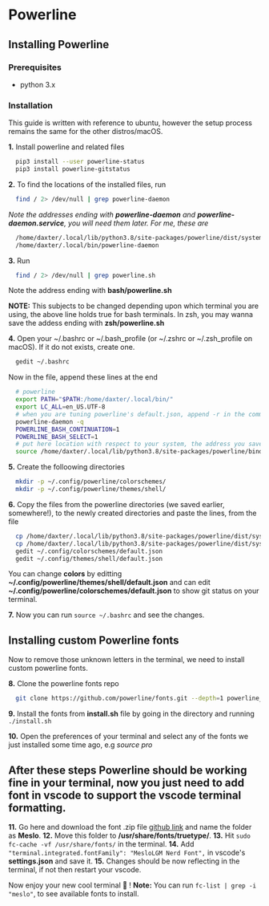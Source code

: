 # Powerline

## Installing Powerline
### Prerequisites
* python 3.x

### Installation
This guide is written with reference to ubuntu, however the setup process remains the same for the other distros/macOS.

**1.** Install powerline and related files
```bash
  pip3 install --user powerline-status
  pip3 install powerline-gitstatus
```

**2.** To find the locations of the installed files, run
```bash
  find / 2> /dev/null | grep powerline-daemon
```
*Note the addresses ending with **powerline-daemon** and **powerline-daemon.service**, you will need them later. For me, these are*
```bash
  /home/daxter/.local/lib/python3.8/site-packages/powerline/dist/systemd/powerline-daemon.service
  /home/daxter/.local/bin/powerline-daemon
```

**3.** Run
```bash
  find / 2> /dev/null | grep powerline.sh
```
Note the address ending with **bash/powerline.sh**

**NOTE:** This subjects to be changed depending upon which terminal you are using, the above line holds true for bash terminals. In zsh, you may wanna save the addess ending with **zsh/powerline.sh**

**4.** Open your ~/.bashrc or ~/.bash_profile (or ~/.zshrc or ~/.zsh_profile on macOS). If it do not exists, create one.
```bash
  gedit ~/.bashrc
```
Now in the file, append these lines at the end
```bash
  # powerline
  export PATH="$PATH:/home/daxter/.local/bin/"
  export LC_ALL=en_US.UTF-8
  # when you are tuning powerline's default.json, append -r in the command below, to see changes quickly, after closing and reopening the terminal
  powerline-daemon -q
  POWERLINE_BASH_CONTINUATION=1
  POWERLINE_BASH_SELECT=1
  # put here location with respect to your system, the address you saved earlier
  source /home/daxter/.local/lib/python3.8/site-packages/powerline/bindings/bash/powerline.sh
```
**5.** Create the folloowing directories
```bash
  mkdir -p ~/.config/powerline/colorschemes/
  mkdir -p ~/.config/powerline/themes/shell/
```

**6.** Copy the files from the powerline directories (we saved earlier, somewhere!), to the newly created directories and paste the lines, from the file
```bash
  cp /home/daxter/.local/lib/python3.8/site-packages/powerline/dist/systemd/powerline/config_files/colorschemes/default.json ~/.config/powerline/colorschemes
  cp /home/daxter/.local/lib/python3.8/site-packages/powerline/dist/systemd/powerline/config_files/themes/shell/default.json ~/.config/powerline/themes/shell
  gedit ~/.config/colorschemes/default.json
  gedit ~/.config/themes/shell/default.json
```
You can change **colors** by editting **~/.config/powerline/themes/shell/default.json** and can edit **~/.config/powerline/colorschemes/default.json** to show git status on your terminal.

**7.** Now you can run ```source ~/.bashrc``` and see the changes.

## Installing custom Powerline fonts

Now to remove those unknown letters in the terminal, we need to install custom powerline fonts.

**8.** Clone the powerline fonts repo
```bash
  git clone https://github.com/powerline/fonts.git --depth=1 powerline_fonts
```

**9.** Install the fonts from **install.sh** file by going in the directory and running ```./install.sh```

**10.** Open the preferences of your terminal and select any of the fonts we just installed some time ago, e.g *source pro*

## After these steps Powerline should be working fine in your terminal, now you just need to add font in vscode to support the vscode terminal formatting.
**11.** Go here and download the font .zip file [github link](https://github.com/ryanoasis/nerd-fonts/releases/download/v2.0.0/Meslo.zip) and name the folder as **Meslo**.
**12.** Move this folder to **/usr/share/fonts/truetype/**.
**13.** Hit ```sudo fc-cache -vf /usr/share/fonts/``` in the terminal.
**14.** Add ```"terminal.integrated.fontFamily": "MesloLGM Nerd Font",``` in vscode's **settings.json** and save it.
**15.** Changes should be now reflecting in the terminal, if not then restart your vscode.

Now enjoy your new cool terminal 🎉 !
**Note:** You can run ```fc-list | grep -i "meslo"```, to see available fonts to install.
